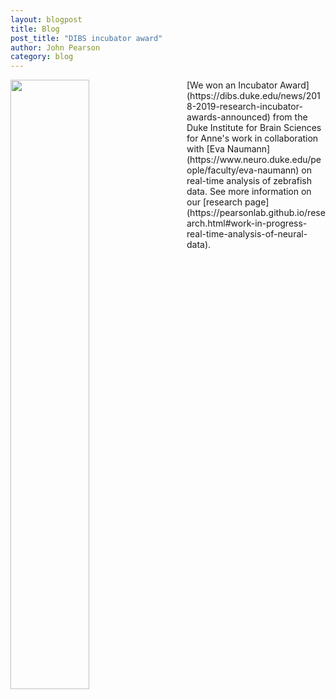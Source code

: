 ```yaml
---
layout: blogpost
title: Blog
post_title: "DIBS incubator award"
author: John Pearson
category: blog
---
```

<img style="float: left; padding-right: 30px; width: 50%" src="https://dibs-web01.vm.duke.edu/pearson/assets/images/zebrafish/pipelineNewpng3.png">
[We won an Incubator Award](https://dibs.duke.edu/news/2018-2019-research-incubator-awards-announced) from the Duke Institute for Brain Sciences for Anne's work in collaboration with [Eva Naumann](https://www.neuro.duke.edu/people/faculty/eva-naumann) on real-time analysis of zebrafish data. See more information on our [research page](https://pearsonlab.github.io/research.html#work-in-progress-real-time-analysis-of-neural-data).
<br>
<br>
<br>
<br>